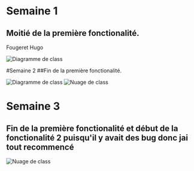 # Semaine 1
## Moitié de la première fonctionalité.
 Fougeret Hugo
 
 ![Diagramme de class](https://user-images.githubusercontent.com/49201874/57297220-564def00-70cf-11e9-8a8e-f3f5552fe46e.gif)
 

#Semaine 2
##Fin de la première fonctionalité.

![Diagramme de class](https://user-images.githubusercontent.com/49201874/57770392-80776080-7710-11e9-88a8-0deff500bdc3.gif)
![Nuage de class](https://user-images.githubusercontent.com/49201874/57771371-d0572700-7712-11e9-8924-e220966d62bd.png)

# Semaine 3
## Fin de la première fonctionalité et début de la fonctionalité 2 puisqu'il y avait des bug donc jai  tout recommencé

![Nuage de class](https://user-images.githubusercontent.com/49201874/58100947-f67f3a00-7bde-11e9-86f0-b66246df46db.png)
